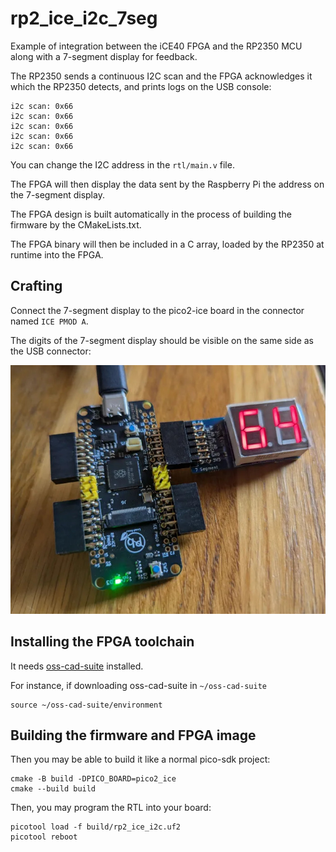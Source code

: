 # rp2_ice_i2c_7seg

Example of integration between the iCE40 FPGA and the RP2350 MCU along with a 7-segment display for feedback.

The RP2350 sends a continuous I2C scan and the FPGA acknowledges it which the RP2350 detects,
and prints logs on the USB console:

```
i2c scan: 0x66
i2c scan: 0x66
i2c scan: 0x66
i2c scan: 0x66
i2c scan: 0x66
```

You can change the I2C address in the `rtl/main.v` file.

The FPGA will then display the data sent by the Raspberry Pi the address on the 7-segment display.

The FPGA design is built automatically in the process of building the firmware by the CMakeLists.txt.

The FPGA binary will then be included in a C array, loaded by the RP2350 at runtime into the FPGA.

## Crafting

Connect the 7-segment display to the pico2-ice board in the connector named `ICE PMOD A`.

The digits of the 7-segment display should be visible on the same side as the USB connector:

![](img/photo_of_the_setup.jpeg)

## Installing the FPGA toolchain

It needs [oss-cad-suite](https://github.com/YosysHQ/oss-cad-suite-build) installed.

For instance, if downloading oss-cad-suite in `~/oss-cad-suite`

```
source ~/oss-cad-suite/environment
```

## Building the firmware and FPGA image

Then you may be able to build it like a normal pico-sdk project:

```
cmake -B build -DPICO_BOARD=pico2_ice
cmake --build build
```

Then, you may program the RTL into your board:

```
picotool load -f build/rp2_ice_i2c.uf2
picotool reboot
```
